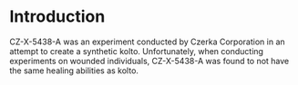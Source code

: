 # Introduction
CZ-X-5438-A was an experiment conducted by Czerka Corporation in an attempt to create a synthetic kolto.
Unfortunately, when conducting experiments on wounded individuals, CZ-X-5438-A was found to not have the same healing abilities as kolto.